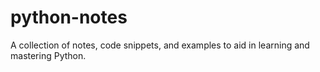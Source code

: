 # python-notes
A collection of notes, code snippets, and examples to aid in learning and mastering Python.
